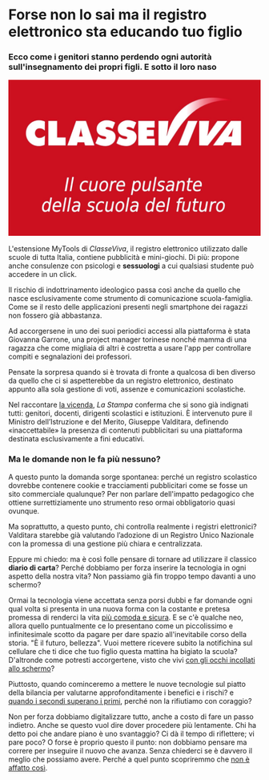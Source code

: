 # Forse non lo sai ma il registro elettronico sta educando tuo figlio

### Ecco come i genitori stanno perdendo ogni autorità sull'insegnamento dei propri figli. E sotto il loro naso

![il banner di ClasseViva](/img/classeviva.jpg)

L'estensione MyTools di *ClasseViva*, il registro elettronico utilizzato dalle scuole di tutta Italia, contiene pubblicità e mini-giochi. Di più: propone anche consulenze con psicologi e **sessuologi** a cui qualsiasi studente può accedere in un click.

Il rischio di indottrinamento ideologico passa così anche da quello che nasce esclusivamente come strumento di comunicazione scuola-famiglia. Come se il resto delle applicazioni presenti negli smartphone dei ragazzi non fossero già abbastanza.

Ad accorgersene in uno dei suoi periodici accessi alla piattaforma è stata Giovanna Garrone, una project manager torinese nonché mamma di una ragazza che come migliaia di altri è costretta a usare l'app per controllare compiti e segnalazioni dei professori.

Pensate la sorpresa quando si è trovata di fronte a qualcosa di ben diverso da quello che ci si aspetterebbe da un registro elettronico, destinato appunto alla sola gestione di voti, assenze e comunicazioni scolastiche.

Nel raccontare [la vicenda](https://www.lastampa.it/cronaca/2025/03/05/news/scuola_registro_elettronico_polemiche_valditara-15036283/), *La Stampa* conferma che si sono già indignati tutti: genitori, docenti, dirigenti scolastici e istituzioni. È intervenuto pure il Ministro dell’Istruzione e del Merito, Giuseppe Valditara, definendo «inaccettabile» la presenza di contenuti pubblicitari su una piattaforma destinata esclusivamente a fini educativi.

### Ma le domande non le fa più nessuno?

A questo punto la domanda sorge spontanea: perché un registro scolastico dovrebbe contenere cookie e tracciamenti pubblicitari come se fosse un sito commerciale qualunque? Per non parlare dell'impatto pedagogico che ottiene surrettiziamente uno strumento reso ormai obbligatorio quasi ovunque.

Ma soprattutto, a questo punto, chi controlla realmente i registri elettronici? Valditara starebbe già valutando l’adozione di un Registro Unico Nazionale con la promessa di una gestione più chiara e centralizzata.

Eppure mi chiedo: ma è così folle pensare di tornare ad utilizzare il classico **diario di carta**? Perché dobbiamo per forza inserire la tecnologia in ogni aspetto della nostra vita? Non passiamo già fin troppo tempo davanti a uno schermo?

Ormai la tecnologia viene accettata senza porsi dubbi e far domande ogni qual volta si presenta in una nuova forma con la costante e pretesa promessa di renderci la vita [più comoda e sicura](/articles/2025-01-11-comodita-sicurezza.html). E se c'è qualche neo, allora quello puntualmente ce lo presentano come un piccolissimo e infinitesimale scotto da pagare per dare spazio all'inevitabile corso della storia. "È il futuro, bellezza". Vuoi mettere ricevere subito la notifichina sul cellulare che ti dice che tuo figlio questa mattina ha bigiato la scuola? D'altronde come potresti accorgertene, visto che vivi [con gli occhi incollati allo schermo](/articles/2023-06-06-non-prendete-in-giro-apple-vision-pro.html)?

Piuttosto, quando cominceremo a mettere le nuove tecnologie sul piatto della bilancia per valutarne approfonditamente i benefici e i rischi? e [quando i secondi superano i primi](/articles/2024-06-14-imperativo-tecnologico.html), perché non la rifiutiamo con coraggio?

Non per forza dobbiamo digitalizzare tutto, anche a costo di fare un passo indietro. Anche se questo vuol dire dover procedere più lentamente. Chi ha detto poi che andare piano è uno svantaggio? Ci dà il tempo di riflettere; vi pare poco? O forse è proprio questo il punto: non dobbiamo pensare ma correre per inseguire il nuovo che avanza. Senza chiederci se è davvero il meglio che possiamo avere. Perché a quel punto scopriremmo che [non è affatto così](/articles/2025-02-15-vendere-desideri.html).